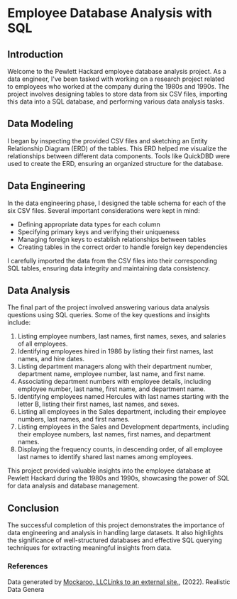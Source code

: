 # Employee Database Analysis with SQL

## Introduction

Welcome to the Pewlett Hackard employee database analysis project. As a data engineer, I've been tasked with working on a research project related to employees who worked at the company during the 1980s and 1990s. The project involves designing tables to store data from six CSV files, importing this data into a SQL database, and performing various data analysis tasks.

## Data Modeling

I began by inspecting the provided CSV files and sketching an Entity Relationship Diagram (ERD) of the tables. This ERD helped me visualize the relationships between different data components. Tools like QuickDBD were used to create the ERD, ensuring an organized structure for the database.

## Data Engineering

In the data engineering phase, I designed the table schema for each of the six CSV files. Several important considerations were kept in mind:

-   Defining appropriate data types for each column
-   Specifying primary keys and verifying their uniqueness
-   Managing foreign keys to establish relationships between tables
-   Creating tables in the correct order to handle foreign key dependencies

I carefully imported the data from the CSV files into their corresponding SQL tables, ensuring data integrity and maintaining data consistency.

## Data Analysis

The final part of the project involved answering various data analysis questions using SQL queries. Some of the key questions and insights include:

1.  Listing employee numbers, last names, first names, sexes, and salaries of all employees.
2.  Identifying employees hired in 1986 by listing their first names, last names, and hire dates.
3.  Listing department managers along with their department number, department name, employee number, last name, and first name.
4.  Associating department numbers with employee details, including employee number, last name, first name, and department name.
5.  Identifying employees named Hercules with last names starting with the letter B, listing their first names, last names, and sexes.
6.  Listing all employees in the Sales department, including their employee numbers, last names, and first names.
7.  Listing employees in the Sales and Development departments, including their employee numbers, last names, first names, and department names.
8.  Displaying the frequency counts, in descending order, of all employee last names to identify shared last names among employees.

This project provided valuable insights into the employee database at Pewlett Hackard during the 1980s and 1990s, showcasing the power of SQL for data analysis and database management.

## Conclusion

The successful completion of this project demonstrates the importance of data engineering and analysis in handling large datasets. It also highlights the significance of well-structured databases and effective SQL querying techniques for extracting meaningful insights from data.

### References
Data generated by  [Mockaroo, LLCLinks to an external site.](https://mockaroo.com/), (2022). Realistic Data Genera



